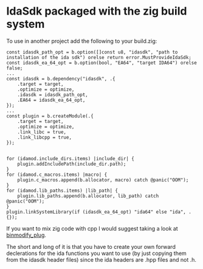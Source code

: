 # IdaSdk packaged with the zig build system

To use in another project add the following to your build.zig:
```zig
const idasdk_path_opt = b.option([]const u8, "idasdk", "path to installation of the ida sdk") orelse return error.MustProvideIdaSdk;
const idasdk_ea_64_opt = b.option(bool, "EA64", "target IDA64") orelse false;
...
const idasdk = b.dependency("idasdk", .{
    .target = target,
    .optimize = optimize,
    .idasdk = idasdk_path_opt,
    .EA64 = idasdk_ea_64_opt,
});
...
const plugin = b.createModule(.{
    .target = target,
    .optimize = optimize,
    .link_libc = true,
    .link_libcpp = true,
});


for (idamod.include_dirs.items) |include_dir| {
    plugin.addIncludePath(include_dir.path);
}
for (idamod.c_macros.items) |macro| {
    plugin.c_macros.append(b.allocator, macro) catch @panic("OOM");
}
for (idamod.lib_paths.items) |lib_path| {
    plugin.lib_paths.append(b.allocator, lib_path) catch @panic("OOM");
}
plugin.linkSystemLibrary(if (idasdk_ea_64_opt) "ida64" else "ida", .{});
```

If you want to mix zig code with cpp I would suggest taking a look at [binmodify_plug](https://github.com/JonathanAnbary/binmodify_plug).

The short and long of it is that you have to create your own forward declerations for the ida functions you want to use 
(by just copying them from the idasdk header files) since the ida headers are .hpp files and not .h.
